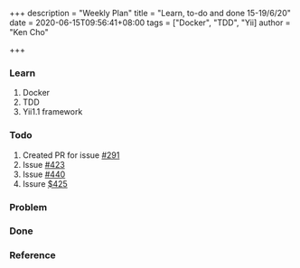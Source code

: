 +++
description = "Weekly Plan"
title = "Learn, to-do and done 15-19/6/20"
date = 2020-06-15T09:56:41+08:00
tags = ["Docker", "TDD", "Yii]
author = "Ken Cho"

+++
### Learn
1. Docker    
2. TDD
3. Yii1.1 framework

### Todo
1. Created PR for issue [#291](https://github.com/gigascience/gigadb-website/issues/291)
2. Issue [#423](https://github.com/gigascience/gigadb-website/issues/423)
3. Issue [#440](https://github.com/gigascience/gigadb-website/issues/440)
4. Issure [$425](https://github.com/gigascience/gigadb-website/issues/425)


### Problem


### Done


### Reference
